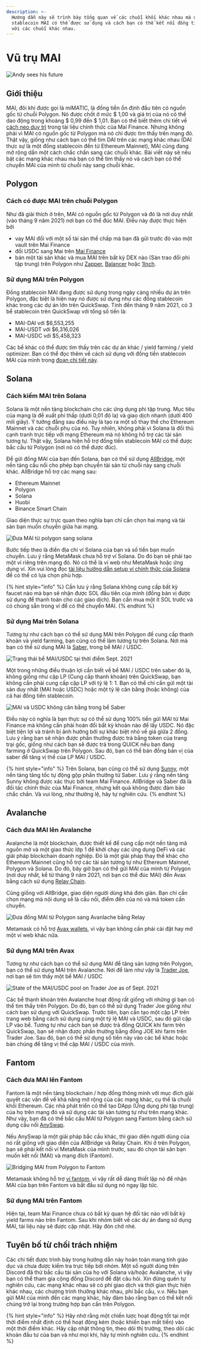 ```yaml
---
description: >-
  Hướng dẫn này sẽ trình bày tổng quan về các chuỗi khối khác nhau mà đồng tiền
  stablecoin MAI có thể được sử dụng và cách bạn có thể kết nối đồng tiền này
  với các chuỗi khác nhau.
---
```


# Vũ trụ MAI

![Andy sees his future ](../.gitbook/assets/screen-shot-2021-09-13-at-1.06.42-pm.png)

## Giới thiệu

MAI, đôi khi được gọi là miMATIC, là đồng tiền ổn định đầu tiên có nguồn gốc từ chuỗi Polygon. Nó được chốt ở mức $ 1,00 và giá trị của nó có thể dao động trong khoảng $ 0,99 đến $ 1,01. Bạn có thể biết thêm chi tiết về [cách neo duy trì](https://docs.mai.finance/stablecoin-economics#how-is-the-peg-maintained) trong tài liệu chính thức của Mai Finance. Nhưng không phải vì MAI có nguồn gốc từ Polygon mà nó chỉ được tìm thấy trên mạng đó. Thật vậy, giống như cách bạn có thể tìm DAI trên các mạng khác nhau \(DAI thực sự là một đồng stablecoin đến từ Ethereum Mainnet\), MAI cũng đang mở rộng dần một cách chắc chắn sang các chuỗi khác. Bài viết này sẽ nêu bật các mạng khác nhau mà bạn có thể tìm thấy nó và cách bạn có thể chuyển MAI của mình từ chuỗi này sang chuỗi khác.

## Polygon

### Cách có được MAI trên chuỗi Polygon

Như đã giải thích ở trên, MAI có nguồn gốc từ Polygon và đó là nơi duy nhất \(vào tháng 9 năm 2021\) nơi bạn có thể đúc MAI. Điều này được thực hiện bởi

* vay MAI đối với một số tài sản thế chấp mà bạn đã gửi trước đó vào một vault trên Mai Finance
* đổi USDC sang Mai trên [Mai Finance](https://app.mai.finance/anchor)
* bán một tài sản khác và mua MAI trên bất kỳ DEX nào \(Sàn trao đổi phi tập trung\) trên Polygon như [Zapper](https://zapper.fi/exchange), [Balancer](https://polygon.balancer.fi/#/trade) hoặc [1Inch](https://app.1inch.io/#/137/classic/swap).

### Sử dụng MAI trên Polygon

Đồng stablecoin MAI đang được sử dụng trong ngày càng nhiều dự án trên Polygon, đặc biệt là hiện nay nó được sử dụng như các đồng stablecoin khác trong các dự án lớn trên QuickSwap. Tính đến tháng 9 năm 2021, có 3 bể stablecoin trên QuickSwap với tổng số tiền là:

* MAI-DAI với $6,553,255
* MAI-USDT với $6,316,026
* MAI-USDC với $5,458,323

Các bể khác có thể được tìm thấy trên các dự án khác / yield farming / yield optimizer. Bạn có thể đọc thêm về cách sử dụng  với đồng tiền stablecoin MAI của mình trong [đoạn chi tiết này](https://app.gitbook.com/@qidao-qimps/s/mai-finance-tutorials/~/drafts/-MjxxDnNvTemFZGgRpNm/v/viet-nam/huong-dan/what-to-do-with-mai-on-polygon).

## Solana

### Cách kiếm MAI trên Solana

Solana là một nền tảng blockchain cho các ứng dụng phi tập trung. Mục tiêu của mạng là đề xuất phí thấp \(dưới 0,01 đô la\) và giao dịch nhanh \(dưới 400 mili giây\). Ý tưởng đằng sau điều này là tạo ra một số thay thế cho Ethereum Mainnet và các chuỗi phụ của nó. Tuy nhiên, không phải vì Solana là đối thủ cạnh tranh trực tiếp với mạng Ethereum mà nó không hỗ trợ các tài sản tương tự. Thật vậy, Solana hiện hỗ trợ đồng tiền stablecoin MAI có thể được bắc cầu từ Polygon \(nơi nó có thể được đúc\).

Để gửi đồng MAI của bạn đến Solana, bạn có thể sử dụng [AllBridge](https://allbridge.io/), một nền tảng cầu nối cho phép bạn chuyển tài sản từ chuỗi này sang chuỗi khác. AllBridge hỗ trợ các mạng sau:

* Ethereum Mainnet
* Polygon
* Solana
* Huobi
* Binance Smart Chain

Giao diện thực sự trực quan theo nghĩa bạn chỉ cần chọn hai mạng và tài sản bạn muốn chuyển giữa hai mạng.

![&#x110;&#x1B0;a MAI t&#x1EEB; polygon sang solana](../.gitbook/assets/screen-shot-2021-09-13-at-1.52.23-pm.png)

Bước tiếp theo là điền địa chỉ ví Solana của bạn và số tiền bạn muốn chuyển. Lưu ý rằng MetaMask chưa hỗ trợ ví Solana. Do đó bạn sẽ phải tạo một ví riêng trên mạng đó. Nó có thể là ví web như MetaMask hoặc ứng dụng ví. Xin vui lòng đọc [tài liệu hướng dẫn setup ví chính thức của Solana ](https://docs.solana.com/wallet-guide)để có thể có lựa chọn phù hợp.

{% hint style="info" %}
Cần lưu ý rằng Solana không cung cấp bất kỳ faucet nào mà bạn sẽ nhận được SOL đầu tiên của mình \(đồng bản vị được sử dụng để thanh toán cho các giao dịch\). Bạn cần mua một ít SOL trước và có chúng sẵn trong ví để có thể chuyển MAI.
{% endhint %}

### Sử dụng Mai trên Solana 

Tương tự như cách bạn có thể sử dụng MAI trên Polygon để cung cấp  thanh khoản và yield farming, bạn cũng có thể làm tương tự trên Solana. Nơi mà bạn có thể sử dụng MAI là [Saber,](https://app.saber.so/#/swap) trong bể MAI / USDC.

![Tr&#x1EA1;ng th&#xE1;i b&#x1EC3; MAI/USDC t&#x1EA1;i th&#x1EDD;i &#x111;i&#x1EC3;m Sept. 2021](../.gitbook/assets/screen-shot-2021-09-13-at-2.11.10-pm.png)

Một trong những điều thuận lợi cần biết về bể MAI / USDC trên saber đó là, không giống như cặp LP \(Cung cấp thanh khoản\) trên QuickSwap, bạn không cần phải cung cấp cặp LP với tỷ lệ 1: 1. Bạn có thể chỉ cần gửi một tài sản duy nhất \(MAI hoặc USDC\) hoặc một tỷ lệ cân bằng \(hoặc không\) của cả hai đồng tiền stablecoin.

![MAI v&#xE0; USDC kh&#xF4;ng c&#xE2;n b&#x1EB1;ng trong b&#x1EC3; Saber](../.gitbook/assets/screen-shot-2021-09-13-at-2.13.51-pm.png)

Điều này có nghĩa là bạn thực sự có thể sử dụng 100% tiền gửi MAI từ Mai Finance mà không cần phải hoán đổi bất kỳ khoản nào để lấy USDC. Nó đặc biệt tiện lợi và tránh bị ảnh hưởng bởi sự khác biệt nhỏ về giá giữa 2 đồng. Lưu ý rằng bạn sẽ nhận được phần thưởng được trả bằng token của trang trại gốc, giống như cách bạn sẽ được trả trong QUICK nếu bạn đang farming ở QuickSwap trên Polygon. Sau đó, bạn có thể bán đồng bản vị của saber để tăng vị thế của LP MAI / USDC.

{% hint style="info" %}
Trên Solana, bạn cũng có thể sử dụng [Sunny](https://app.sunny.ag/), một nền tảng tăng tốc tự động gộp phần thưởng từ Saber. Lưu ý rằng nền tảng Sunny không được xác thực bởi team Mai Finance. AllBridge và Saber đã là đối tác chính thức của Mai Finance, nhưng kết quả không được đảm bảo chắc chắn. Và vui lòng, như thường lệ, hãy tự nghiên cứu.
{% endhint %}

## Avalanche

### Cách đưa MAI lên Avalanche

Avalanche là một blockchain, được thiết kế để cung cấp một nền tảng mã nguồn mở và một giao thức lớp 1 để khởi chạy các ứng dụng DeFi và các giải pháp blockchain doanh nghiệp. Đó là một giải pháp thay thế khác cho Ethereum Mainnet cũng hỗ trợ các tài sản tương tự như Ethereum Mainnet, Polygon và Solana. Do đó, bây giờ bạn có thể gửi MAI của mình từ Polygon \(nơi duy nhất, kể từ tháng 9 năm 2021, nơi bạn có thể đúc MAI\) đến Avax bằng cách sử dụng [Relay Chain](https://app.relaychain.com/#/transfer).

Cũng giống với AllBridge, giao diện người dùng khá đơn giản. Bạn chỉ cần chọn mạng mà nội dung sẽ là cầu nối, điểm đến của nó và mã token cần chuyển.

![&#x110;&#x1B0;a &#x111;&#x1ED3;ng MAI t&#x1EEB; Polygon sang Avanlache b&#x1EB1;ng Relay](../.gitbook/assets/screen-shot-2021-09-13-at-2.52.31-pm.png)

Metamask có hỗ trợ [Avax wallets](https://support.avax.network/en/articles/4626956-how-do-i-set-up-metamask-on-avalanche), vì vậy bạn không cần phải cài đặt hay mở một ví web khác nữa.

### Sử dụng MAI trên Avax

Tương tự như cách bạn có thể sử dụng MAI để tăng sản lượng trên Polygon, bạn có thể sử dụng MAI trên Avalanche. Nơi để làm như vậy là [Trader Joe](https://www.traderjoexyz.com/#/farm), nơi bạn sẽ tìm thấy một bể MAI / USDC

![State of the MAI/USDC pool on Trader Joe as of Sept. 2021](../.gitbook/assets/screen-shot-2021-09-13-at-3.07.19-pm.png)

Các bể thanh khoản trên Avalanche hoạt động rất giống với những gì bạn có thể tìm thấy trên Polygon. Do đó, bạn có thể sử dụng  Trader Joe giống như cách bạn sử dụng với QuickSwap. Trước tiên, bạn cần tạo một cặp LP trên trang web bằng cách sử dụng cùng một tỷ lệ MAI và USDC, sau đó gửi cặp LP vào bể. Tương tự như cách bạn sẽ được trả đồng QUICK khi farm trên QuickSwap, bạn sẽ nhận được phần thưởng bằng đồng JOE khi farm trên Trader Joe. Sau đó, bạn có thể sử dụng số tiền này vào các bể khác hoặc bán chúng để tăng vị thế cặp MAI / USDC của mình.

## Fantom

### Cách đưa MAI lên  Fantom

Fantom là một nền tảng blockchain / hợp đồng thông minh với mục đích giải quyết các vấn đề về khả năng mở rộng của các mạng khác, cụ thể là chuỗi khối Ethereum. Các nhà phát triển có thể tạo DApp \(Ứng dụng phi tập trung\) của họ trên mạng đó và sử dụng các tài sản tương tự như trên mạng khác. Như vậy, bạn đã có thể bắc cầu MAI từ Polygon sang Fantom bằng cách sử dụng cầu nối [AnySwap](https://anyswap.exchange/#/bridge).

Nếu AnySwap là một giải pháp bắc cầu khác, thì giao diện người dùng của nó rất giống với giao diện của AllBridge và Relay Chain. Khi ở trên Polygon, bạn sẽ phải kết nối ví MetaMask của mình trước, sau đó chọn tài sản bạn muốn kết nối \(MAI\) và mạng đích \(Fantom\).

![Bridging MAI from Polygon to Fantom](../.gitbook/assets/image.png)

Metamask không hỗ trợ [ví fantom](https://docs.fantom.foundation/tutorials/set-up-metamask), vì vậy rất dễ dàng thiết lập nó để nhận MAI của bạn trên Fantom và bắt đầu sử dụng nó ngay lập tức.

### Sử dụng MAI trên Fantom

Hiện tại, team Mai Finance chưa có bất kỳ quan hệ đối tác nào với bất kỳ yield farms nào trên Fantom. Sau khi nhóm biết về các dự án đang sử dụng MAI, tài liệu này sẽ được cập nhật. Hãy đón chờ nhé.

## Tuyên bố từ chối trách nhiệm

Các chi tiết được trình bày trong hướng dẫn này hoàn toàn mang tính giáo dục và chưa được kiểm tra trực tiếp bởi nhóm. Một số người dùng trên Discord đã thử bắc cầu tài sản của họ với Solana và/hoặc Avalanche, vì vậy bạn có thể tham gia cộng đồng Discord để đặt câu hỏi. Xin đừng quên tự nghiên cứu, các mạng khác nhau sẽ có phí giao dịch và thời gian thực hiện khác nhau, các chương trình thưởng khác nhau, phí bắc cầu, v.v. Nếu bạn gửi MAI của mình đến các mạng khác, hãy đảm bảo rằng bạn có thể kết nối chúng trở lại trong trường hợp bạn cần trên Polygon.

{% hint style="info" %}
Hãy nhớ rằng một chiến lược hoạt động tốt tại một thời điểm nhất định có thể hoạt động kém \(hoặc khiến bạn mất tiền\) vào một thời điểm khác. Hãy cập nhật thông tin, theo dõi thị trường, theo dõi các khoản đầu tư của bạn và như mọi khi, hãy tự mình nghiên cứu.
{% endhint %}

